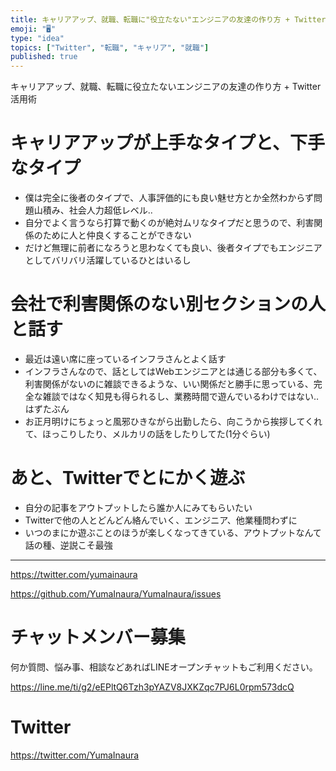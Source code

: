 ```yaml
---
title: キャリアアップ、就職、転職に"役立たない"エンジニアの友達の作り方 + Twitter活用術
emoji: "🖥"
type: "idea"
topics: ["Twitter", "転職", "キャリア", "就職"]
published: true
---
```


キャリアアップ、就職、転職に役立たないエンジニアの友達の作り方 + Twitter活用術

# キャリアアップが上手なタイプと、下手なタイプ

- 僕は完全に後者のタイプで、人事評価的にも良い魅せ方とか全然わからず問題山積み、社会人力超低レベル‥
- 自分でよく言うなら打算で動くのが絶対ムリなタイプだと思うので、利害関係のために人と仲良くすることができない
- だけど無理に前者になろうと思わなくても良い、後者タイプでもエンジニアとしてバリバリ活躍しているひとはいるし

# 会社で利害関係のない別セクションの人と話す

- 最近は遠い席に座っているインフラさんとよく話す
- インフラさんなので、話としてはWebエンジニアとは通じる部分も多くて、利害関係がないのに雑談できるような、いい関係だと勝手に思っている、完全な雑談ではなく知見も得られるし、業務時間で遊んでいるわけではない‥はずたぶん
- お正月明けにちょっと風邪ひきながら出勤したら、向こうから挨拶してくれて、ほっこりしたり、メルカリの話をしたりしてた(1分ぐらい)

# あと、Twitterでとにかく遊ぶ

- 自分の記事をアウトプットしたら誰か人にみてもらいたい
- Twitterで他の人とどんどん絡んでいく、エンジニア、他業種問わずに
- いつのまにか遊ぶことのほうが楽しくなってきている、アウトプットなんて話の種、逆説こそ最強

---

https://twitter.com/yumainaura

https://github.com/YumaInaura/YumaInaura/issues









<!-- Update From Qiita API -->

# チャットメンバー募集


何か質問、悩み事、相談などあればLINEオープンチャットもご利用ください。

https://line.me/ti/g2/eEPltQ6Tzh3pYAZV8JXKZqc7PJ6L0rpm573dcQ





# Twitter


https://twitter.com/YumaInaura


<!-- Update From Qiita API -->


